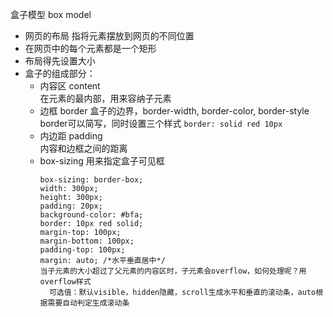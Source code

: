 盒子模型 box model  
- 网页的布局 指将元素摆放到网页的不同位置
- 在网页中的每个元素都是一个矩形
- 布局得先设置大小
- 盒子的组成部分：
  - 内容区 content  
    在元素的最内部，用来容纳子元素
  - 边框 border
    盒子的边界，border-width, border-color, border-style  
    border可以简写，同时设置三个样式 `border: solid red 10px`
  - 内边距 padding  
    内容和边框之间的距离
  - box-sizing 用来指定盒子可见框
    ```
    box-sizing: border-box;
    width: 300px;
    height: 300px;
    padding: 20px;
    background-color: #bfa;
    border: 10px red solid;
    margin-top: 100px;
    margin-bottom: 100px;
    padding-top: 100px;
    margin: auto; /*水平垂直居中*/
    当子元素的大小超过了父元素的内容区时，子元素会overflow，如何处理呢？用overflow样式
      可选值：默认visible，hidden隐藏，scroll生成水平和垂直的滚动条，auto根据需要自动判定生成滚动条
    
    ```
    
